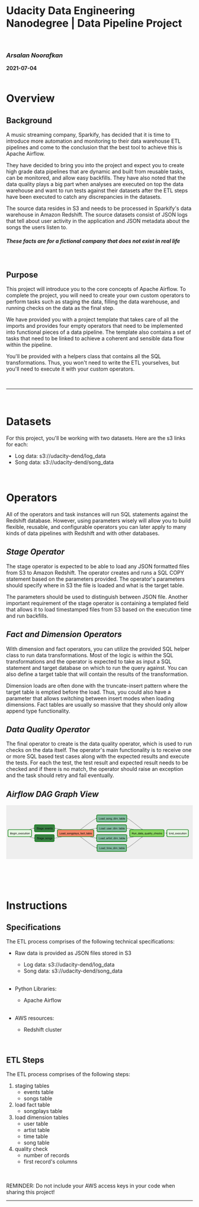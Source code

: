 

<br>

# Udacity Data Engineering Nanodegree | Data Pipeline Project

<br>

### *Arsalan Noorafkan*

**2021-07-04**
<br>
<br>

# **Overview**
## Background

A music streaming company, Sparkify, has decided that it is time to introduce more automation and monitoring to their data warehouse ETL pipelines and come to the conclusion that the best tool to achieve this is Apache Airflow.

They have decided to bring you into the project and expect you to create high grade data pipelines that are dynamic and built from reusable tasks, can be monitored, and allow easy backfills. They have also noted that the data quality plays a big part when analyses are executed on top the data warehouse and want to run tests against their datasets after the ETL steps have been executed to catch any discrepancies in the datasets.

The source data resides in S3 and needs to be processed in Sparkify's data warehouse in Amazon Redshift. The source datasets consist of JSON logs that tell about user activity in the application and JSON metadata about the songs the users listen to.

##### ***These facts are for a fictional company that does not exist in real life***

<br>

## Purpose

This project will introduce you to the core concepts of Apache Airflow. To complete the project, you will need to create your own custom operators to perform tasks such as staging the data, filling the data warehouse, and running checks on the data as the final step.

We have provided you with a project template that takes care of all the imports and provides four empty operators that need to be implemented into functional pieces of a data pipeline. The template also contains a set of tasks that need to be linked to achieve a coherent and sensible data flow within the pipeline.

You'll be provided with a helpers class that contains all the SQL transformations. Thus, you won't need to write the ETL yourselves, but you'll need to execute it with your custom operators.

<br>

---

<br>

# **Datasets**

For this project, you'll be working with two datasets. Here are the s3 links for each:

- Log data: s3://udacity-dend/log_data
- Song data: s3://udacity-dend/song_data

<br>

# **Operators**

All of the operators and task instances will run SQL statements against the Redshift database. However, using parameters wisely will allow you to build flexible, reusable, and configurable operators you can later apply to many kinds of data pipelines with Redshift and with other databases.

## *Stage Operator*
The stage operator is expected to be able to load any JSON formatted files from S3 to Amazon Redshift. The operator creates and runs a SQL COPY statement based on the parameters provided. The operator's parameters should specify where in S3 the file is loaded and what is the target table.

The parameters should be used to distinguish between JSON file. Another important requirement of the stage operator is containing a templated field that allows it to load timestamped files from S3 based on the execution time and run backfills.

## *Fact and Dimension Operators*
With dimension and fact operators, you can utilize the provided SQL helper class to run data transformations. Most of the logic is within the SQL transformations and the operator is expected to take as input a SQL statement and target database on which to run the query against. You can also define a target table that will contain the results of the transformation.

Dimension loads are often done with the truncate-insert pattern where the target table is emptied before the load. Thus, you could also have a parameter that allows switching between insert modes when loading dimensions. Fact tables are usually so massive that they should only allow append type functionality.

## *Data Quality Operator*
The final operator to create is the data quality operator, which is used to run checks on the data itself. The operator's main functionality is to receive one or more SQL based test cases along with the expected results and execute the tests. For each the test, the test result and expected result needs to be checked and if there is no match, the operator should raise an exception and the task should retry and fail eventually.


## *Airflow DAG Graph View*
![Start Schema](assets/dag.png)



<br>
<br>
<br>


# **Instructions**
## Specifications
The ETL process comprises of the following technical specifications:
- Raw data is provided as JSON files stored in S3
    - Log data: s3://udacity-dend/log_data
    - Song data: s3://udacity-dend/song_data

    <br> 
    
- Python Libraries:
    - Apache Airflow

    <br> 
- AWS resources:
    - Redshift cluster


<br> 

## ETL Steps
The ETL process comprises of the following steps:

1) staging tables
    - events table
    - songs table
2) load fact table
    - songplays table
3) load dimension tables
    - user table
    - artist table
    - time table
    - song table
4) quality check
    - number of records
    - first record's columns

<br>


<br>
REMINDER: Do not include your AWS access keys in your code when sharing this project!
<br>

---


<br>

